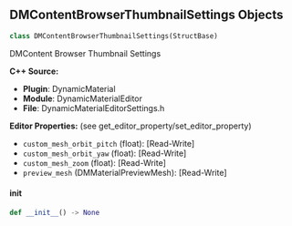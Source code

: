 ## DMContentBrowserThumbnailSettings Objects

```python
class DMContentBrowserThumbnailSettings(StructBase)
```

DMContent Browser Thumbnail Settings

**C++ Source:**

- **Plugin**: DynamicMaterial
- **Module**: DynamicMaterialEditor
- **File**: DynamicMaterialEditorSettings.h

**Editor Properties:** (see get_editor_property/set_editor_property)

- ``custom_mesh_orbit_pitch`` (float):  [Read-Write]
- ``custom_mesh_orbit_yaw`` (float):  [Read-Write]
- ``custom_mesh_zoom`` (float):  [Read-Write]
- ``preview_mesh`` (DMMaterialPreviewMesh):  [Read-Write]

<a id="unreal.DMContentBrowserThumbnailSettings.__init__"></a>

#### __init__

```python
def __init__() -> None
```

<a id="unreal.CEClonerEffectorChannelData"></a>